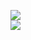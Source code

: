 [![](https://img.shields.io/badge/Made%20With-Github%20Spray-lightgrey.svg?style=for-the-badge&logo=github)](https://github.com/Annihil/github-spray#17222)  
[![](https://i.imgur.com/2DrTn0Z.gif)](https://github.com/Annihil/github-spray)